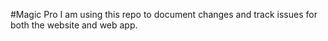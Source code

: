 #Magic Pro
I am using this repo to document changes and track issues for both the website and web app.